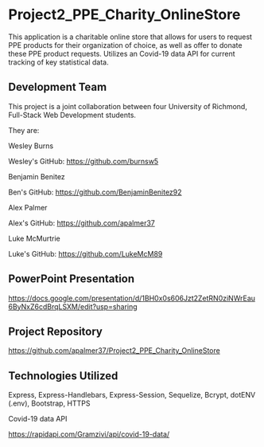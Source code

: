 # Project2_PPE_Charity_OnlineStore

This application is a charitable online store that allows for users to request PPE products for their organization of choice, as well as offer to donate these PPE product requests.  Utilizes an Covid-19 data API for current tracking of key statistical data. 

## Development Team

This project is a joint collaboration between four University of Richmond, Full-Stack Web Development students. 

They are:

Wesley Burns

Wesley's GitHub: https://github.com/burnsw5


Benjamin Benitez

Ben's GitHub: https://github.com/BenjaminBenitez92


Alex Palmer

Alex's GitHub: https://github.com/apalmer37


Luke McMurtrie

Luke's GitHub: https://github.com/LukeMcM89

## PowerPoint Presentation

https://docs.google.com/presentation/d/1BH0x0s606Jzt2ZetRN0ziNWrEau6ByNxZ6cdBrqLSXM/edit?usp=sharing

## Project Repository

https://github.com/apalmer37/Project2_PPE_Charity_OnlineStore

## Technologies Utilized

Express, Express-Handlebars, Express-Session, Sequelize, Bcrypt, dotENV (.env), Bootstrap, HTTPS 

Covid-19 data API

https://rapidapi.com/Gramzivi/api/covid-19-data/


